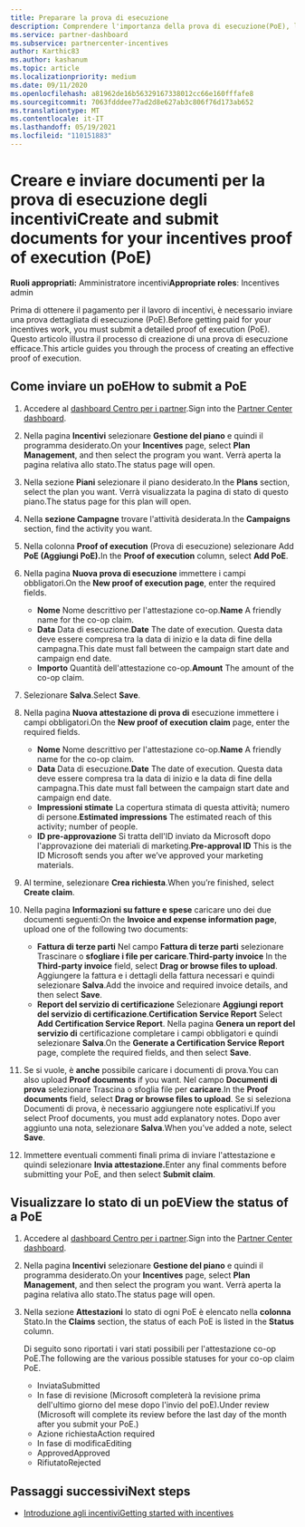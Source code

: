 ```yaml
---
title: Preparare la prova di esecuzione
description: Comprendere l'importanza della prova di esecuzione(PoE), le sequenze temporali, la visualizzazione dello stato e le linee guida per l'invio.
ms.service: partner-dashboard
ms.subservice: partnercenter-incentives
author: Karthic83
ms.author: kashanum
ms.topic: article
ms.localizationpriority: medium
ms.date: 09/11/2020
ms.openlocfilehash: a81962de16b56329167338012cc66e160fffafe8
ms.sourcegitcommit: 7063fdddee77ad2d8e627ab3c806f76d173ab652
ms.translationtype: MT
ms.contentlocale: it-IT
ms.lasthandoff: 05/19/2021
ms.locfileid: "110151883"
---
```

# <a name="create-and-submit-documents-for-your-incentives-proof-of-execution-poe"></a><span data-ttu-id="5bf0c-103">Creare e inviare documenti per la prova di esecuzione degli incentivi</span><span class="sxs-lookup"><span data-stu-id="5bf0c-103">Create and submit documents for your incentives proof of execution (PoE)</span></span>

<span data-ttu-id="5bf0c-104">**Ruoli appropriati:** Amministratore incentivi</span><span class="sxs-lookup"><span data-stu-id="5bf0c-104">**Appropriate roles**: Incentives admin</span></span>

<span data-ttu-id="5bf0c-105">Prima di ottenere il pagamento per il lavoro di incentivi, è necessario inviare una prova dettagliata di esecuzione (PoE).</span><span class="sxs-lookup"><span data-stu-id="5bf0c-105">Before getting paid for your incentives work, you must submit a detailed proof of execution (PoE).</span></span> <span data-ttu-id="5bf0c-106">Questo articolo illustra il processo di creazione di una prova di esecuzione efficace.</span><span class="sxs-lookup"><span data-stu-id="5bf0c-106">This article guides you through the process of creating an effective proof of execution.</span></span>

## <a name="how-to-submit-a-poe"></a><span data-ttu-id="5bf0c-107">Come inviare un poE</span><span class="sxs-lookup"><span data-stu-id="5bf0c-107">How to submit a PoE</span></span>

1. <span data-ttu-id="5bf0c-108">Accedere al [dashboard Centro per i partner](https://partner.microsoft.com/dashboard/).</span><span class="sxs-lookup"><span data-stu-id="5bf0c-108">Sign into the [Partner Center dashboard](https://partner.microsoft.com/dashboard/).</span></span>

2. <span data-ttu-id="5bf0c-109">Nella pagina **Incentivi** selezionare **Gestione del piano** e quindi il programma desiderato.</span><span class="sxs-lookup"><span data-stu-id="5bf0c-109">On your **Incentives** page, select **Plan Management**, and then select the program you want.</span></span> <span data-ttu-id="5bf0c-110">Verrà aperta la pagina relativa allo stato.</span><span class="sxs-lookup"><span data-stu-id="5bf0c-110">The status page will open.</span></span>

3. <span data-ttu-id="5bf0c-111">Nella sezione **Piani** selezionare il piano desiderato.</span><span class="sxs-lookup"><span data-stu-id="5bf0c-111">In the **Plans** section, select the plan you want.</span></span> <span data-ttu-id="5bf0c-112">Verrà visualizzata la pagina di stato di questo piano.</span><span class="sxs-lookup"><span data-stu-id="5bf0c-112">The status page for this plan will open.</span></span>

4. <span data-ttu-id="5bf0c-113">Nella **sezione Campagne** trovare l'attività desiderata.</span><span class="sxs-lookup"><span data-stu-id="5bf0c-113">In the **Campaigns** section, find the activity you want.</span></span>

5. <span data-ttu-id="5bf0c-114">Nella colonna **Proof of execution** (Prova di esecuzione) selezionare Add **PoE (Aggiungi PoE).**</span><span class="sxs-lookup"><span data-stu-id="5bf0c-114">In the **Proof of execution** column, select **Add PoE**.</span></span>

6. <span data-ttu-id="5bf0c-115">Nella pagina **Nuova prova di esecuzione** immettere i campi obbligatori.</span><span class="sxs-lookup"><span data-stu-id="5bf0c-115">On the **New proof of execution page**, enter the required fields.</span></span>

   - <span data-ttu-id="5bf0c-116">**Nome**  Nome descrittivo per l'attestazione co-op.</span><span class="sxs-lookup"><span data-stu-id="5bf0c-116">**Name**  A friendly name for the co-op claim.</span></span>
   - <span data-ttu-id="5bf0c-117">**Data**  Data di esecuzione.</span><span class="sxs-lookup"><span data-stu-id="5bf0c-117">**Date**  The date of execution.</span></span> <span data-ttu-id="5bf0c-118">Questa data deve essere compresa tra la data di inizio e la data di fine della campagna.</span><span class="sxs-lookup"><span data-stu-id="5bf0c-118">This date must fall between the campaign start date and campaign end date.</span></span>
   - <span data-ttu-id="5bf0c-119">**Importo**  Quantità dell'attestazione co-op.</span><span class="sxs-lookup"><span data-stu-id="5bf0c-119">**Amount**  The amount of the co-op claim.</span></span>

7. <span data-ttu-id="5bf0c-120">Selezionare **Salva**.</span><span class="sxs-lookup"><span data-stu-id="5bf0c-120">Select **Save**.</span></span>

8. <span data-ttu-id="5bf0c-121">Nella pagina **Nuova attestazione di prova di** esecuzione immettere i campi obbligatori.</span><span class="sxs-lookup"><span data-stu-id="5bf0c-121">On the **New proof of execution claim** page, enter the required fields.</span></span>

   - <span data-ttu-id="5bf0c-122">**Nome**  Nome descrittivo per l'attestazione co-op.</span><span class="sxs-lookup"><span data-stu-id="5bf0c-122">**Name**  A friendly name for the co-op claim.</span></span>
   - <span data-ttu-id="5bf0c-123">**Data**  Data di esecuzione.</span><span class="sxs-lookup"><span data-stu-id="5bf0c-123">**Date**  The date of execution.</span></span> <span data-ttu-id="5bf0c-124">Questa data deve essere compresa tra la data di inizio e la data di fine della campagna.</span><span class="sxs-lookup"><span data-stu-id="5bf0c-124">This date must fall between the campaign start date and campaign end date.</span></span>
   - <span data-ttu-id="5bf0c-125">**Impressioni stimate**   La copertura stimata di questa attività; numero di persone.</span><span class="sxs-lookup"><span data-stu-id="5bf0c-125">**Estimated impressions**   The estimated reach of this activity; number of people.</span></span>
   - <span data-ttu-id="5bf0c-126">**ID pre-approvazione**   Si tratta dell'ID inviato da Microsoft dopo l'approvazione dei materiali di marketing.</span><span class="sxs-lookup"><span data-stu-id="5bf0c-126">**Pre-approval ID**   This is the ID Microsoft sends you after we’ve approved your marketing materials.</span></span>

9. <span data-ttu-id="5bf0c-127">Al termine, selezionare **Crea richiesta**.</span><span class="sxs-lookup"><span data-stu-id="5bf0c-127">When you’re finished, select **Create claim**.</span></span>

10. <span data-ttu-id="5bf0c-128">Nella pagina **Informazioni su fatture e spese** caricare uno dei due documenti seguenti:</span><span class="sxs-lookup"><span data-stu-id="5bf0c-128">On the **Invoice and expense information page**, upload one of the following two documents:</span></span>
    - <span data-ttu-id="5bf0c-129">**Fattura di terze parti**  Nel campo **Fattura di terze parti** selezionare Trascinare o **sfogliare i file per caricare**.</span><span class="sxs-lookup"><span data-stu-id="5bf0c-129">**Third-party invoice**  In the **Third-party invoice** field, select **Drag or browse files to upload**.</span></span> <span data-ttu-id="5bf0c-130">Aggiungere la fattura e i dettagli della fattura necessari e quindi selezionare **Salva**.</span><span class="sxs-lookup"><span data-stu-id="5bf0c-130">Add the invoice and required invoice details, and then select **Save**.</span></span>
    - <span data-ttu-id="5bf0c-131">**Report del servizio di certificazione**  Selezionare **Aggiungi report del servizio di certificazione**.</span><span class="sxs-lookup"><span data-stu-id="5bf0c-131">**Certification Service Report**  Select **Add Certification Service Report**.</span></span> <span data-ttu-id="5bf0c-132">Nella pagina **Genera un report del servizio di** certificazione completare i campi obbligatori e quindi selezionare **Salva**.</span><span class="sxs-lookup"><span data-stu-id="5bf0c-132">On the **Generate a Certification Service Report** page, complete the required fields, and then select **Save**.</span></span>

11. <span data-ttu-id="5bf0c-133">Se si vuole, è **anche** possibile caricare i documenti di prova.</span><span class="sxs-lookup"><span data-stu-id="5bf0c-133">You can also upload **Proof documents** if you want.</span></span> <span data-ttu-id="5bf0c-134">Nel campo **Documenti di prova** selezionare Trascina o sfoglia file per **caricare**.</span><span class="sxs-lookup"><span data-stu-id="5bf0c-134">In the **Proof documents** field, select **Drag or browse files to upload**.</span></span> <span data-ttu-id="5bf0c-135">Se si seleziona Documenti di prova, è necessario aggiungere note esplicativi.</span><span class="sxs-lookup"><span data-stu-id="5bf0c-135">If you select Proof documents, you must add explanatory notes.</span></span> <span data-ttu-id="5bf0c-136">Dopo aver aggiunto una nota, selezionare **Salva**.</span><span class="sxs-lookup"><span data-stu-id="5bf0c-136">When you’ve added a note, select **Save**.</span></span>

12. <span data-ttu-id="5bf0c-137">Immettere eventuali commenti finali prima di inviare l'attestazione e quindi selezionare **Invia attestazione.**</span><span class="sxs-lookup"><span data-stu-id="5bf0c-137">Enter any final comments before submitting your PoE, and then select **Submit claim**.</span></span>

## <a name="view-the-status-of-a-poe"></a><span data-ttu-id="5bf0c-138">Visualizzare lo stato di un poE</span><span class="sxs-lookup"><span data-stu-id="5bf0c-138">View the status of a PoE</span></span>

1. <span data-ttu-id="5bf0c-139">Accedere al [dashboard Centro per i partner](https://partner.microsoft.com/dashboard/).</span><span class="sxs-lookup"><span data-stu-id="5bf0c-139">Sign into the [Partner Center dashboard](https://partner.microsoft.com/dashboard/).</span></span>

2. <span data-ttu-id="5bf0c-140">Nella pagina **Incentivi** selezionare **Gestione del piano** e quindi il programma desiderato.</span><span class="sxs-lookup"><span data-stu-id="5bf0c-140">On your **Incentives** page, select **Plan Management**, and then select the program you want.</span></span> <span data-ttu-id="5bf0c-141">Verrà aperta la pagina relativa allo stato.</span><span class="sxs-lookup"><span data-stu-id="5bf0c-141">The status page will open.</span></span>

3. <span data-ttu-id="5bf0c-142">Nella sezione **Attestazioni** lo stato di ogni PoE è elencato nella **colonna** Stato.</span><span class="sxs-lookup"><span data-stu-id="5bf0c-142">In the **Claims** section, the status of each PoE is listed in the **Status** column.</span></span>

   <span data-ttu-id="5bf0c-143">Di seguito sono riportati i vari stati possibili per l'attestazione co-op PoE.</span><span class="sxs-lookup"><span data-stu-id="5bf0c-143">The following are the various possible statuses for your co-op claim PoE.</span></span>

   - <span data-ttu-id="5bf0c-144">Inviata</span><span class="sxs-lookup"><span data-stu-id="5bf0c-144">Submitted</span></span>
   - <span data-ttu-id="5bf0c-145">In fase di revisione (Microsoft completerà la revisione prima dell'ultimo giorno del mese dopo l'invio del poE).</span><span class="sxs-lookup"><span data-stu-id="5bf0c-145">Under review (Microsoft will complete its review before the last day of the month after you submit your PoE.)</span></span>
   - <span data-ttu-id="5bf0c-146">Azione richiesta</span><span class="sxs-lookup"><span data-stu-id="5bf0c-146">Action required</span></span>
   - <span data-ttu-id="5bf0c-147">In fase di modifica</span><span class="sxs-lookup"><span data-stu-id="5bf0c-147">Editing</span></span>
   - <span data-ttu-id="5bf0c-148">Approved</span><span class="sxs-lookup"><span data-stu-id="5bf0c-148">Approved</span></span>
   - <span data-ttu-id="5bf0c-149">Rifiutato</span><span class="sxs-lookup"><span data-stu-id="5bf0c-149">Rejected</span></span>

## <a name="next-steps"></a><span data-ttu-id="5bf0c-150">Passaggi successivi</span><span class="sxs-lookup"><span data-stu-id="5bf0c-150">Next steps</span></span>

- [<span data-ttu-id="5bf0c-151">Introduzione agli incentivi</span><span class="sxs-lookup"><span data-stu-id="5bf0c-151">Getting started with incentives</span></span>](incentives-get-started-intro.md)